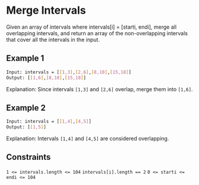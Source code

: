 # Merge Intervals

Given an array of intervals where intervals[i] = [starti, endi], merge all overlapping intervals, and return an array of the non-overlapping intervals that cover all the intervals in the input.

## Example 1

```bash
Input: intervals = [[1,3],[2,6],[8,10],[15,18]]
Output: [[1,6],[8,10],[15,18]]
```

Explanation: Since intervals `[1,3]` and `[2,6]` overlap, merge them into `[1,6]`.

## Example 2

```bash
Input: intervals = [[1,4],[4,5]]
Output: [[1,5]]
```

Explanation: Intervals `[1,4]` and `[4,5]` are considered overlapping.

## Constraints

`1 <= intervals.length <= 104`
`intervals[i].length == 2`
`0 <= starti <= endi <= 104`
